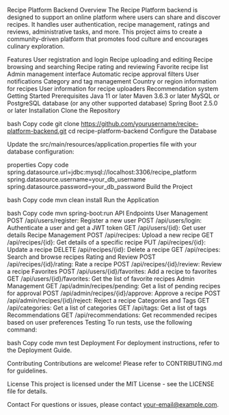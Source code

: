 Recipe Platform Backend
Overview
The Recipe Platform backend is designed to support an online platform where users can share and discover recipes. It handles user authentication, recipe management, ratings and reviews, administrative tasks, and more. This project aims to create a community-driven platform that promotes food culture and encourages culinary exploration.

Features
User registration and login
Recipe uploading and editing
Recipe browsing and searching
Recipe rating and reviewing
Favorite recipe list
Admin management interface
Automatic recipe approval filters
User notifications
Category and tag management
Country or region information for recipes
User information for recipe uploaders
Recommendation system
Getting Started
Prerequisites
Java 11 or later
Maven 3.6.3 or later
MySQL or PostgreSQL database (or any other supported database)
Spring Boot 2.5.0 or later
Installation
Clone the Repository

bash
Copy code
git clone https://github.com/yourusername/recipe-platform-backend.git
cd recipe-platform-backend
Configure the Database

Update the src/main/resources/application.properties file with your database configuration:

properties
Copy code
spring.datasource.url=jdbc:mysql://localhost:3306/recipe_platform
spring.datasource.username=your_db_username
spring.datasource.password=your_db_password
Build the Project

bash
Copy code
mvn clean install
Run the Application

bash
Copy code
mvn spring-boot:run
API Endpoints
User Management
POST /api/users/register: Register a new user
POST /api/users/login: Authenticate a user and get a JWT token
GET /api/users/{id}: Get user details
Recipe Management
POST /api/recipes: Upload a new recipe
GET /api/recipes/{id}: Get details of a specific recipe
PUT /api/recipes/{id}: Update a recipe
DELETE /api/recipes/{id}: Delete a recipe
GET /api/recipes: Search and browse recipes
Rating and Review
POST /api/recipes/{id}/rating: Rate a recipe
POST /api/recipes/{id}/review: Review a recipe
Favorites
POST /api/users/{id}/favorites: Add a recipe to favorites
GET /api/users/{id}/favorites: Get the list of favorite recipes
Admin Management
GET /api/admin/recipes/pending: Get a list of pending recipes for approval
POST /api/admin/recipes/{id}/approve: Approve a recipe
POST /api/admin/recipes/{id}/reject: Reject a recipe
Categories and Tags
GET /api/categories: Get a list of categories
GET /api/tags: Get a list of tags
Recommendations
GET /api/recommendations: Get recommended recipes based on user preferences
Testing
To run tests, use the following command:

bash
Copy code
mvn test
Deployment
For deployment instructions, refer to the Deployment Guide.

Contributing
Contributions are welcome! Please refer to CONTRIBUTING.md for guidelines.

License
This project is licensed under the MIT License - see the LICENSE file for details.

Contact
For questions or issues, please contact your-email@example.com.
